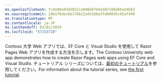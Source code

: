 ```yaml
---
ms.openlocfilehash: fc9e80a93dd022ca890d47b9a507c88d66ab9b63
ms.sourcegitcommit: 24b1f6decbb17bb22a45166e5fdb0845c65af498
ms.translationtype: MT
ms.contentlocale: ja-JP
ms.lasthandoff: 03/01/2019
ms.locfileid: "57153720"
---
```

<span data-ttu-id="3ae8e-101">Contoso 大学 Web アプリでは、EF Core と Visual Studio を使用して Razor Pages Web アプリを作成する方法を示します。</span><span class="sxs-lookup"><span data-stu-id="3ae8e-101">The Contoso University web app demonstrates how to create Razor Pages web apps using EF Core and Visual Studio.</span></span> <span data-ttu-id="3ae8e-102">チュートリアル シリーズについては、[最初のチュートリアル](xref:data/ef-rp/intro)を参照してください。</span><span class="sxs-lookup"><span data-stu-id="3ae8e-102">For information about the tutorial series, see [the first tutorial](xref:data/ef-rp/intro).</span></span>
